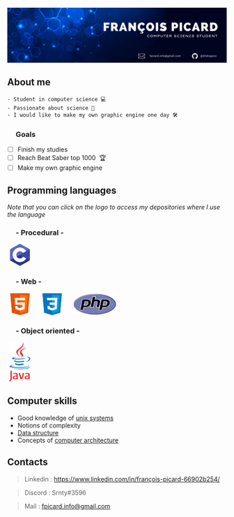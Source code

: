 ![Banner](https://raw.githubusercontent.com/d2dragono/d2dragono/main/github_banniere.gif)

<div>
  <h2>About me</h2>

    - Student in computer science 💻
    - Passionate about science 🧪
    - I would like to make my own graphic engine one day 🛠
</div>

<div>
  <h3>&nbsp;&nbsp;&nbsp;&nbsp;&nbsp;Goals</h3>

  - [ ] Finish my studies
  - [ ] Reach Beat Saber top 1000 &nbsp;🏆
  - [ ] Make my own graphic engine
</div>

## Programming languages
_Note that you can click on the logo to access my depositories where I use the language_
### &nbsp;&nbsp;&nbsp;&nbsp;&nbsp;- Procedural -
&nbsp;<a href="https://github.com/d2dragono?tab=repositories&q=&type=&language=c&sort="><img src="https://raw.githubusercontent.com/d2dragono/d2dragono/9ce2f87ae8062fd4167b2747101d483686f7539a/c.svg" width="50" height="50"></a>

### &nbsp;&nbsp;&nbsp;&nbsp;&nbsp;- Web -
&nbsp;<img src="https://raw.githubusercontent.com/d2dragono/d2dragono/9ce2f87ae8062fd4167b2747101d483686f7539a/html.svg" width="50" height="50">
&nbsp;&nbsp;&nbsp;&nbsp;&nbsp;<img src="https://raw.githubusercontent.com/d2dragono/d2dragono/9ce2f87ae8062fd4167b2747101d483686f7539a/css.svg" width="50" height="50">
&nbsp;&nbsp;&nbsp;&nbsp;&nbsp;<img src="https://raw.githubusercontent.com/d2dragono/d2dragono/main/PHP.png" width="100" height="50">

### &nbsp;&nbsp;&nbsp;&nbsp;&nbsp;- Object oriented -
&nbsp;<img src="https://raw.githubusercontent.com/d2dragono/d2dragono/main/java.png" width="50" height="90">

## Computer skills
- Good knowledge of [unix systems](https://en.wikipedia.org/wiki/Unix)
- Notions of complexity
- [Data structure](https://en.wikipedia.org/wiki/Data_structure)
- Concepts of [computer architecture](https://en.wikipedia.org/wiki/Computer_architecture)

## Contacts
> Linkedin : https://www.linkedin.com/in/françois-picard-66902b254/

> Discord : Srnty#3596

> Mail : fpicard.info@gmail.com
